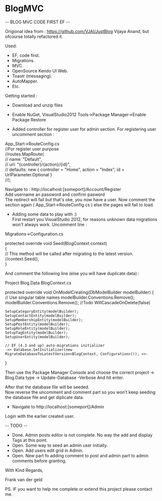 BlogMVC
=======

-- BLOG MVC CODE FIRST EF --

Origional idea from : https://github.com/VJAI/JustBlog
Vijaya Anand, but ofcourse totally refactored it.

Used:

- EF, code first.
- Migrations.
- MVC.
- OpenSource Kendo UI Web.
- Toastr (messaging).
- AutoMapper.
- Etc.

Getting started :

- Download and unzip files

- Enable NuGet, VisualStudio2012 Tools->Package Manager->Enable Package Restore

- Added controller for register user for admin section.
For registering user uncomment section : 

App_Start->RouteConfig.cs       
//For register user purpose     
//routes.MapRoute(      
//    name: "Default",  
//    url: "{controller}/{action}/{id}",        
//    defaults: new { controller = "Home", action = "Index", id = UrlParameter.Optional }       
//);    

Navigate to : http://localhost:[someport]/Account/Register	
Add username an password and confirm pasword	
The redirect will fail but that's oke, you now have a user.	
Now comment the section again ( App_Start->RouteConfig.cs ) else the pages will fail to load.	
	
- Adding some data to play with :)	
First restart you VisualStudio 2012, for reasons unknown data migrations won't always work.	
Uncomment line :	
	
Migrations->Configuration.cs	
	
protected override void Seed(BlogContext context)	
{	
  //  This method will be called after migrating to the latest version.	
	//context.Seed();	
}	
	
And comment the following line (else you will have duplicate data) :	
	
Project Blog.Data BlogContext.cs	
	
protected override void OnModelCreating(DbModelBuilder modelBuilder)
{
	// Use singular table names
	modelBuilder.Conventions.Remove<PluralizingTableNameConvention>();
	modelBuilder.Conventions.Remove<ManyToManyCascadeDeleteConvention>(); //Todo WillCascadeOnDelete(false)

	SetupCategoryEntity(modelBuilder);
	SetupContactEntity(modelBuilder);
	SetupMembershipEntity(modelBuilder);
	SetupPostEntity(modelBuilder);
	SetupRoleEntity(modelBuilder);
	SetupTagEntity(modelBuilder);
	SetupUserEntity(modelBuilder);

	// EF (4.3 and up) auto-migrations initializer
	->> Database.SetInitializer(new MigrateDatabaseToLatestVersion<BlogContext, Configuration>()); <<-
}

Then use the Package Manager Console and choose the correct project -> Blog.Data
type -> Update-Database -Verbose
And hit enter.

After that the database file will be seeded.	
Now reverse the uncomment and comment part so you won't keep seeding the database file and get diplicate data.	

- Navigate to http://localhost:[someport]/Admin		

Login with the earlier created user.

-- TODO --
- Done. Admin posts editor is not complete. No way the add and display Tags at this point.
- Open. Some way to seed an admin user initially.
- Open. Add users edit grid in Admin.
- Open. New part fo adding comment to post and admin part to admin comments before granting.


With Kind Regards,

Frank van der geld

PS. IF you want to help me complete or extend this project please contact me.
